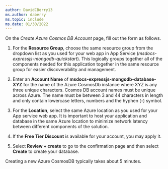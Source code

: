 ```yaml
---
author: DavidCBerry13
ms.author: daberry
ms.topic: include
ms.date: 01/30/2022
---
```

On the *Create Azure Cosmos DB Account* page, fill out the form as follows.

1. For the **Resource Group**, choose the same resource group from the dropdown list as you used for your web app in App Service (*msdocs-expressjs-mongodb-quickstart*). This logically groups together all of the components needed for this application together in the same resource group for easier discoverability and management.

1. Enter an **Account Name** of **msdocs-expressjs-mongodb-database-XYZ** for the name of the Azure CosmosDb instance where XYZ is any three unique characters.  Cosmos DB account names must be unique across Azure. The name must be between 3 and 44 characters in length and only contain lowercase letters, numbers and the hyphen (-) symbol.

1. For the **Location**, select the same Azure location as you used for your App service web app.  It is important to host your application and database in the same Azure location to minimize network latency between different components of the solution.

1. If the **Free Tier Discount** is available for your account, you may apply it.

1. Select **Review + create** to go to the confirmation page and then select **Create** to create your database.

Creating a new Azure CosmosDB typically takes about 5 minutes.
